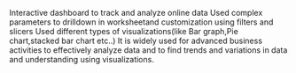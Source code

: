 Interactive dashboard to track and analyze online data
Used complex parameters to drilldown in worksheetand customization using filters and slicers
Used different types of visualizations(like Bar graph,Pie chart,stacked bar chart etc..)
It is widely used for advanced business activities to effectively analyze data and to find trends and variations in data and understanding using visualizations.
